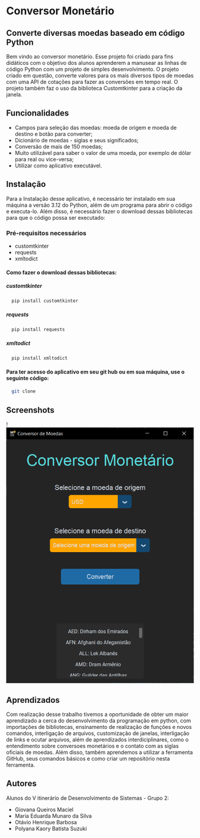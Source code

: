 
# Conversor Monetário 

## Converte diversas moedas baseado em código Python

Bem vindo ao conversor monetário. Esse projeto foi criado para fins didáticos com o objetivo dos alunos aprenderem a manusear as linhas de código Python com um projeto de simples desenvolvimento. O projeto criado em questão, converte valores para os mais diversos tipos de moedas com uma API de cotações para fazer as conversões em tempo real. O projeto também faz o uso da biblioteca Customtkinter para a criação da janela.

## Funcionalidades

- Campos para seleção das moedas: moeda de origem e moeda de destino e botão para converter;
- Dicionário de moedas - siglas e seus significados;
- Conversão de mais de 150 moedas;
- Muito utilizável para saber o valor de uma moeda, por exemplo de dólar para real ou vice-versa;
- Utilizar como aplicativo executável.
## Instalação
Para a Instalação desse aplicativo, é necessário ter instalado em sua máquina a versão 3.12 do Python, além de um programa para abrir o código e executa-lo. Além disso, é necessário fazer o download dessas bibliotecas para que o código possa ser executado:
 
### Pré-requisitos necessários

- customtkinter
- requests
- xmltodict

 #### Como fazer o download dessas bibliotecas: 

 ##### customtkinter

```bash
  pip install customtkinter
```

##### requests 
 
```bash
  pip install requests
```

 ##### xmltodict

```bash
  pip install xmltodict
```

#### Para ter acesso do aplicativo em seu git hub ou em sua máquina, use o seguinte código:

```bash
  git clone 
```

## Screenshots

! <img src="image.png">

## Aprendizados

Com realização desse trabalho tivemos a oportunidade de obter um maior aprendizado a cerca do desenvolvimento da programação em python, com importações de bibliotecas, ensinamento de realização de funções e novos comandos, interligação de arquivos, customização de janelas, interligação de links e ocutar arquivos, além de aprendizados interdiciplinares, como o entendimento sobre conversoes monetários e o contato com as siglas oficiais de moedas. 
Além disso, também aprendemos a utilizar a ferramenta GitHub, seus comandos básicos e como criar um repositório nesta ferramenta. 
## Autores 

Alunos do V itinerário de Desenvolvimento de Sistemas - Grupo 2:

- Giovana Queiros Maciel
- Maria Eduarda Munaro da Silva
- Otávio Henrique Barbosa
- Polyana Kaory Batista Suzuki

